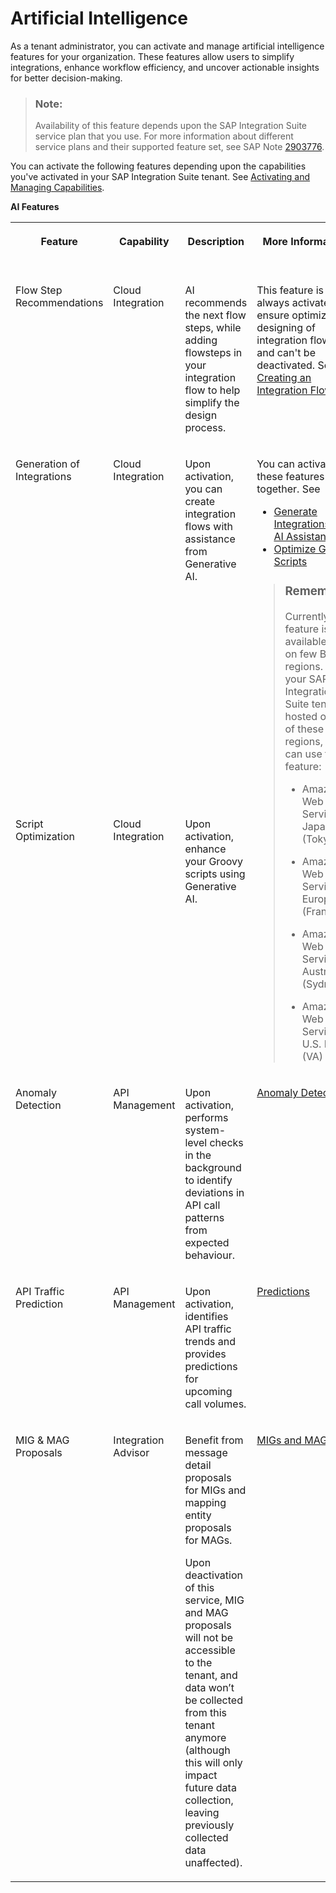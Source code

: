 <!-- loio6a6727ca4f9140b7891e1e8e01714c16 -->

# Artificial Intelligence

As a tenant administrator, you can activate and manage artificial intelligence features for your organization. These features allow users to simplify integrations, enhance workflow efficiency, and uncover actionable insights for better decision-making.

> ### Note:  
> Availability of this feature depends upon the SAP Integration Suite service plan that you use. For more information about different service plans and their supported feature set, see SAP Note [2903776](https://launchpad.support.sap.com/#/notes/2903776).

You can activate the following features depending upon the capabilities you've activated in your SAP Integration Suite tenant. See [Activating and Managing Capabilities](../activating-and-managing-capabilities-2ffb343.md).

**AI Features**


<table>
<tr>
<th valign="top">

Feature

</th>
<th valign="top">

Capability

</th>
<th valign="top">

Description

</th>
<th valign="top">

More Information

</th>
<th valign="top">

Required Role Collection

</th>
</tr>
<tr>
<td valign="top">

Flow Step Recommendations

</td>
<td valign="top">

Cloud Integration

</td>
<td valign="top">

AI recommends the next flow steps, while adding flowsteps in your integration flow to help simplify the design process.

</td>
<td valign="top">

This feature is always activated to ensure optimized designing of integration flows and can't be deactivated. See [Creating an Integration Flow](creating-an-integration-flow-da53d93.md)

</td>
<td valign="top">

 

</td>
</tr>
<tr>
<td valign="top">

Generation of Integrations

</td>
<td valign="top">

Cloud Integration

</td>
<td valign="top">

Upon activation, you can create integration flows with assistance from Generative AI.

</td>
<td valign="top" rowspan="2">

You can activate these features together. See

-   [Generate Integrations with AI Assistance](creating-an-integration-flow-da53d93.md#loioda53d93cd8fb47ff9ea55b6b278cd85e__steps_sh3_tcl_jt)
-   [Optimize Groovy Scripts](optimize-groovy-scripts-3b7a5a1.md) 

> ### Remember:  
> Currently, the feature is available only on few BTP regions. If your SAP Integration Suite tenant is hosted on one of these regions, you can use the feature:
> 
> -   Amazon Web Services – Japan \(Tokyo\)
> 
> -   Amazon Web Services – Europe \(Frankfurt\)
> 
> -   Amazon Web Services – Australia \(Sydney\)
> 
> -   Amazon Web Services – U.S. East \(VA\)



</td>
<td valign="top">

[PI\_Administrator](https://help.sap.com/docs/integration-suite/sap-integration-suite/persona-2937e5ca6ef448cfb21451a2461cc2a6?locale=en-US)

</td>
</tr>
<tr>
<td valign="top">

Script Optimization

</td>
<td valign="top">

Cloud Integration

</td>
<td valign="top">

Upon activation, enhance your Groovy scripts using Generative AI.

</td>
<td valign="top">

[PI\_Administrator](https://help.sap.com/docs/integration-suite/sap-integration-suite/persona-2937e5ca6ef448cfb21451a2461cc2a6?locale=en-US)

</td>
</tr>
<tr>
<td valign="top">

Anomaly Detection

</td>
<td valign="top">

API Management

</td>
<td valign="top">

Upon activation, performs system-level checks in the background to identify deviations in API call patterns from expected behaviour.

</td>
<td valign="top">

[Anomaly Detection](anomaly-detection-7a4fe7d.md) 

</td>
<td valign="top">

[APIPortal.Administrator](https://help.sap.com/docs/integration-suite/sap-integration-suite/roles-collections-in-api-management-draft?version=CLOUD) 

</td>
</tr>
<tr>
<td valign="top">

API Traffic Prediction

</td>
<td valign="top">

API Management

</td>
<td valign="top">

Upon activation, identifies API traffic trends and provides predictions for upcoming call volumes.

</td>
<td valign="top">

[Predictions](predictions-823bcd7.md) 

</td>
<td valign="top">

[APIPortal.Administrator](https://help.sap.com/docs/integration-suite/sap-integration-suite/roles-collections-in-api-management-draft?version=CLOUD)

</td>
</tr>
<tr>
<td valign="top">

MIG & MAG Proposals

</td>
<td valign="top">

Integration Advisor

</td>
<td valign="top">

Benefit from message detail proposals for MIGs and mapping entity proposals for MAGs.

Upon deactivation of this service, MIG and MAG proposals will not be accessible to the tenant, and data won’t be collected from this tenant anymore \(although this will only impact future data collection, leaving previously collected data unaffected\).

</td>
<td valign="top">

[MIGs and MAGs](migs-and-mags-4c442af.md)

</td>
<td valign="top">

[iadv-content-administrator](https://help.sap.com/docs/integration-suite/sap-integration-suite/configuring-user-access?locale=en-US)

</td>
</tr>
</table>

